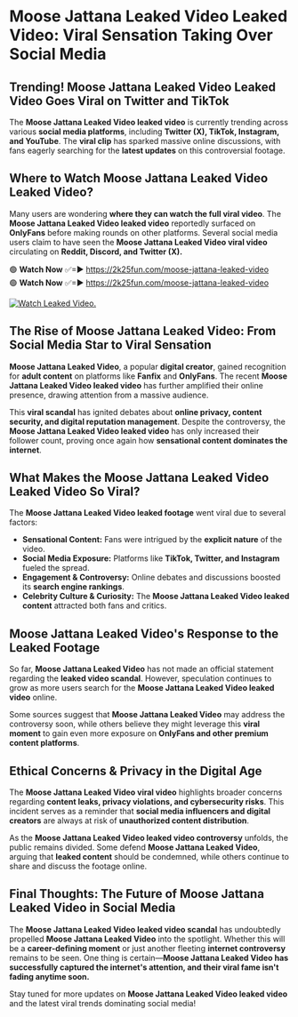 # Moose Jattana Leaked Video Leaked Video: Viral Sensation Taking Over Social Media

## **Trending! Moose Jattana Leaked Video Leaked Video Goes Viral on Twitter and TikTok**
The **Moose Jattana Leaked Video leaked video** is currently trending across various **social media platforms**, including **Twitter (X), TikTok, Instagram, and YouTube**. The **viral clip** has sparked massive online discussions, with fans eagerly searching for the **latest updates** on this controversial footage.

## **Where to Watch Moose Jattana Leaked Video Leaked Video?**
Many users are wondering **where they can watch the full viral video**. The **Moose Jattana Leaked Video leaked video** reportedly surfaced on **OnlyFans** before making rounds on other platforms. Several social media users claim to have seen the **Moose Jattana Leaked Video viral video** circulating on **Reddit, Discord, and Twitter (X).**

🟢 **Watch Now** ✅=► https://2k25fun.com/moose-jattana-leaked-video  
🟢 **Watch Now** ✅=► https://2k25fun.com/moose-jattana-leaked-video  

[![Watch Leaked Video.](https://miro.medium.com/v2/resize:fit:828/format:webp/1*cilzJN44JGOrTw9NJCrNHA.gif "Watch Leaked Video")](https://2k25fun.com/moose-jattana-leaked-video)

## **The Rise of Moose Jattana Leaked Video: From Social Media Star to Viral Sensation**
**Moose Jattana Leaked Video**, a popular **digital creator**, gained recognition for **adult content** on platforms like **Fanfix** and **OnlyFans**. The recent **Moose Jattana Leaked Video leaked video** has further amplified their online presence, drawing attention from a massive audience.

This **viral scandal** has ignited debates about **online privacy, content security, and digital reputation management**. Despite the controversy, the **Moose Jattana Leaked Video leaked video** has only increased their follower count, proving once again how **sensational content dominates the internet**.

## **What Makes the Moose Jattana Leaked Video Leaked Video So Viral?**
The **Moose Jattana Leaked Video leaked footage** went viral due to several factors:
- **Sensational Content:** Fans were intrigued by the **explicit nature** of the video.
- **Social Media Exposure:** Platforms like **TikTok, Twitter, and Instagram** fueled the spread.
- **Engagement & Controversy:** Online debates and discussions boosted its **search engine rankings**.
- **Celebrity Culture & Curiosity:** The **Moose Jattana Leaked Video leaked content** attracted both fans and critics.

## **Moose Jattana Leaked Video's Response to the Leaked Footage**
So far, **Moose Jattana Leaked Video** has not made an official statement regarding the **leaked video scandal**. However, speculation continues to grow as more users search for the **Moose Jattana Leaked Video leaked video** online.

Some sources suggest that **Moose Jattana Leaked Video** may address the controversy soon, while others believe they might leverage this **viral moment** to gain even more exposure on **OnlyFans and other premium content platforms**.

## **Ethical Concerns & Privacy in the Digital Age**
The **Moose Jattana Leaked Video viral video** highlights broader concerns regarding **content leaks, privacy violations, and cybersecurity risks**. This incident serves as a reminder that **social media influencers and digital creators** are always at risk of **unauthorized content distribution**.

As the **Moose Jattana Leaked Video leaked video controversy** unfolds, the public remains divided. Some defend **Moose Jattana Leaked Video**, arguing that **leaked content** should be condemned, while others continue to share and discuss the footage online.

## **Final Thoughts: The Future of Moose Jattana Leaked Video in Social Media**
The **Moose Jattana Leaked Video leaked video scandal** has undoubtedly propelled **Moose Jattana Leaked Video** into the spotlight. Whether this will be a **career-defining moment** or just another fleeting **internet controversy** remains to be seen. One thing is certain—**Moose Jattana Leaked Video has successfully captured the internet's attention, and their viral fame isn't fading anytime soon.**

Stay tuned for more updates on **Moose Jattana Leaked Video leaked video** and the latest viral trends dominating social media!